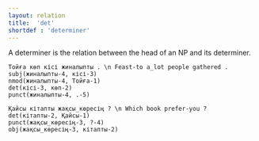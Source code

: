 ```yaml
---
layout: relation
title:  'det'
shortdef : 'determiner'
---
```


A determiner is the relation between the head of an NP and its determiner. 

~~~ sdparse
Тойға көп кісі жиналыпты . \n Feast-to a_lot people gathered .
subj(жиналыпты-4, кісі-3)
nmod(жиналыпты-4, Тойға-1)
det(кісі-3, көп-2)
punct(жиналыпты-4, .-5)
~~~

~~~ sdparse
Қайсы кітапты жақсы_көресің ? \n Which book prefer-you ?
det(кітапты-2, Қайсы-1)
punct(жақсы_көресің-3, ?-4)
obj(жақсы_көресің-3, кітапты-2)
~~~
